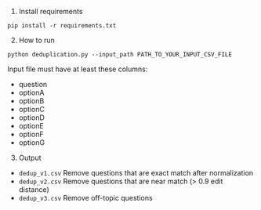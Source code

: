 1. Install requirements

```
pip install -r requirements.txt
```

2. How to run

```
python deduplication.py --input_path PATH_TO_YOUR_INPUT_CSV_FILE
```

Input file must have at least these columns:
- question
- optionA
- optionB
- optionC
- optionD
- optionE
- optionF
- optionG

3. Output
- `dedup_v1.csv` Remove questions that are exact match after normalization
- `dedup_v2.csv` Remove questions that are near match (> 0.9 edit distance)
- `dedup_v3.csv` Remove off-topic questions